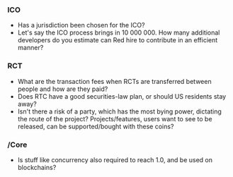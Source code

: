 ### ICO
- Has a jurisdiction been chosen for the ICO?
- Let's say the ICO process brings in 10 000 000. How many additional developers do you estimate can Red hire to contribute in an efficient manner?

### RCT
- What are the transaction fees when RCTs are transferred between people and how are they paid?
- Does RTC have a good securities-law plan, or should US residents stay away?
- Isn't there a risk of a party, which has the most bying power, dictating the route of the project? Projects/features, users want to see to be released, can be supported/bought with these coins?

### /Core
- Is stuff like concurrency also required to reach 1.0, and be used on blockchains?
